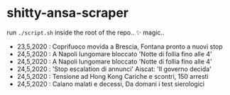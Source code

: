# shitty-ansa-scraper
run `./script.sh` inside the root of the repo.. ✨ magic..

- 23,5,2020 : Coprifuoco movida a Brescia, Fontana pronto a nuovi stop
- 24,5,2020 : A Napoli lungomare bloccato 'Notte di follia fino alle 4'
- 24,5,2020 : A Napoli lungomare bloccato 'Notte di follia fino alle 4'
- 24,5,2020 : 'Stop escalation di annunci' Aiscat: 'Il governo decida'
- 24,5,2020 : Tensione ad Hong Kong Cariche e scontri, 150 arresti
- 24,5,2020 : Calano malati e decessi, Da domani i test sierologici
